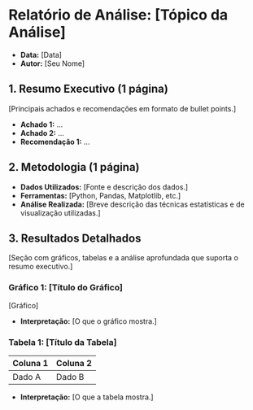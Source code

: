 # Relatório de Análise: [Tópico da Análise]

*   **Data:** [Data]
*   **Autor:** [Seu Nome]

## 1. Resumo Executivo (1 página)

[Principais achados e recomendações em formato de bullet points.]

*   **Achado 1:** ...
*   **Achado 2:** ...
*   **Recomendação 1:** ...

## 2. Metodologia (1 página)

*   **Dados Utilizados:** [Fonte e descrição dos dados.]
*   **Ferramentas:** [Python, Pandas, Matplotlib, etc.]
*   **Análise Realizada:** [Breve descrição das técnicas estatísticas e de visualização utilizadas.]

## 3. Resultados Detalhados

[Seção com gráficos, tabelas e a análise aprofundada que suporta o resumo executivo.]

### Gráfico 1: [Título do Gráfico]

[Gráfico]

*   **Interpretação:** [O que o gráfico mostra.]

### Tabela 1: [Título da Tabela]

| Coluna 1 | Coluna 2 |
| :--- | :--- |
| Dado A | Dado B |

*   **Interpretação:** [O que a tabela mostra.]

